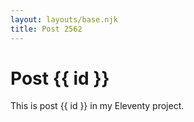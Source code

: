 ```yaml
---
layout: layouts/base.njk
title: Post 2562
---
```


# Post {{ id }}

This is post {{ id }} in my Eleventy project.
